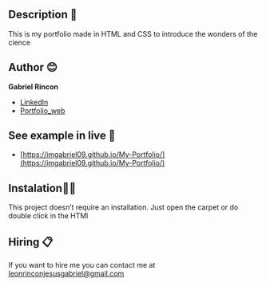 ## Description 🦖
This is my portfolio made in HTML and CSS to 
introduce the wonders of the cience 

## Author 😊
**Gabriel Rincon**

* [LinkedIn](www.linkedin.com/in/imgabriel09)
* [Portfolio_web]()

## See example in live 👀
- [https://imgabriel09.github.io/My-Portfolio/](https://imgabriel09.github.io/My-Portfolio/)

## Instalation👨‍🔧
This project doesn’t require an installation. Just open the carpet or do double click in the HTMl

## Hiring 📋
If you want to hire me you can contact me at leonrinconjesusgabriel@gmail.com
